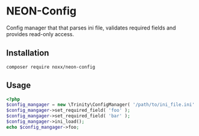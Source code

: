 # NEON-Config

Config manager that that parses ini file, validates required fields and provides read-only access.

## Installation

```
composer require noxx/neon-config
```

## Usage

```php
<?php
$config_mangager = new \Trinity\ConfigManager( '/path/to/ini_file.ini' )
$config_mangager->set_required_field( 'foo' );
$config_mangager->set_required_field( 'bar' );
$config_mangager->ini_load();
echo $config_mangager->foo;
```
